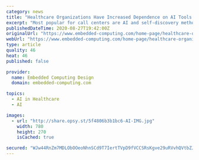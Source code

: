 ```yaml
---
category: news
title: "Healthcare Organizations Have Increased Dependence on AI Tools by 98.5% During COVID-19"
excerpt: "Most popular for call centers are AI and self-discovery methodology. AI, in the form of chatbots and other tools, is helping to bridge the gap in customer communications for retailers."
publishedDateTime: 2020-08-27T19:42:00Z
originalUrl: "https://www.embedded-computing.com/home-page/healthcare-organizations-have-increased-dependence-on-ai-tools-by-98-5-during-covid-19"
webUrl: "https://www.embedded-computing.com/home-page/healthcare-organizations-have-increased-dependence-on-ai-tools-by-98-5-during-covid-19"
type: article
quality: 46
heat: 46
published: false

provider:
  name: Embedded Computing Design
  domain: embedded-computing.com

topics:
  - AI in Healthcare
  - AI

images:
  - url: "http://share.opsy.st/5f4806b3b1bc6-AI-IMG.jpg"
    width: 780
    height: 270
    isCached: true

secured: "WJw44RnZm7MDLObOOeoNhnSCd9T7IertTVpD9fVCCSRsKgve29uRVvhQVtbZJRblBVuJ+XaBxNOdzxT1prY9/8wT/F98fQXJCGYVctwYsoENWdd6gLUGug5LmvKR6urOs3NKB1TwG3BOfD6MQZUBeeEthfBWq1GjeGOIeWLdYch350/PRd6kgmrFrQpir+qBKSkadDKVnI4SLSG2jmaT9tQ0bP+ZCmgSkTd3qCrHP8EzAB28pnTocrdVqm7jtJcbH8jJXkYWLvirdv+juIR9Tdz43kYajWMFaG4Ip6Nmpj4w2zCrHpFNW8eQp4ZbbqcC7JaWhmRSuMxmVjoNGBcZELGWjUwM3BwA6W5MtFrmFow=;Ufv9uyXc+1YShXcdOGlR+Q=="
---
```


